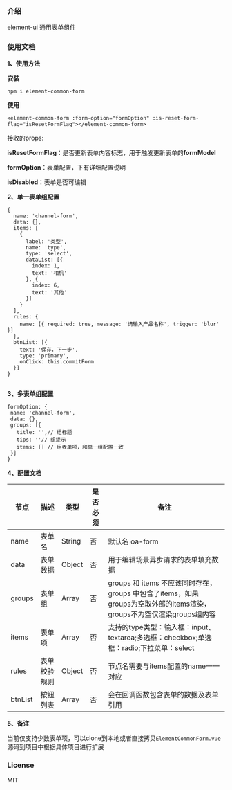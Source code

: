 ### 介绍
element-ui 通用表单组件

### 使用文档

**1、使用方法**

**安装**
```
npm i element-common-form
```
**使用**
```
<element-common-form :form-option="formOption" :is-reset-form-flag="isResetFormFlag"></element-common-form>
```
接收的props:

**isResetFormFlag**：是否更新表单内容标志，用于触发更新表单的**formModel**

**formOption**：表单配置，下有详细配置说明

**isDisabled**：表单是否可编辑

**2、单一表单组配置**

```
{
  name: 'channel-form',
  data: {},
  items: [
    {
      label: '类型',
      name: 'type',
      type: 'select',
      dataList: [{
        index: 1,
        text: '相机'
      }, {
        index: 6,
        text: '其他'
      }]
    }
  ],
  rules: {
    name: [{ required: true, message: '请输入产品名称', trigger: 'blur' }]
  },
  btnList: [{
    text: '保存，下一步',
    type: 'primary',
    onClick: this.commitForm
  }]
}
 
```

**3、多表单组配置**

```
formOption: {
 name: 'channel-form',
 data: {},
 groups: [{
   title: '',// 组标题
   tips: ''// 组提示
   items: [] // 组表单项，和单一组配置一致
 }]
}
```
**4、配置文档**

| 节点 | 描述 | 类型 |是否必须|备注|
| ------------- |-------------| -----| -----| -----|
| name| 表单名 | String|否|默认名 oa-form|
| data| 表单数据 | Object|否|用于编辑场景异步请求的表单填充数据|
| groups| 表单组 | Array|否|groups 和 items 不应该同时存在，groups 中包含了items，如果groups为空取外部的items渲染，groups不为空仅渲染groups组内容|
| items| 表单项 | Array|否|支持的type类型：输入框：input、textarea;多选框：checkbox;单选框：radio;下拉菜单：select|
| rules| 表单校验规则 | Object|否|节点名需要与items配置的name一一对应|
| btnList| 按钮列表 | Array|否|会在回调函数包含表单的数据及表单引用|

**5、备注**

当前仅支持少数表单项，可以clone到本地或者直接拷贝`ElementCommonForm.vue`源码到项目中根据具体项目进行扩展

### License
MIT

